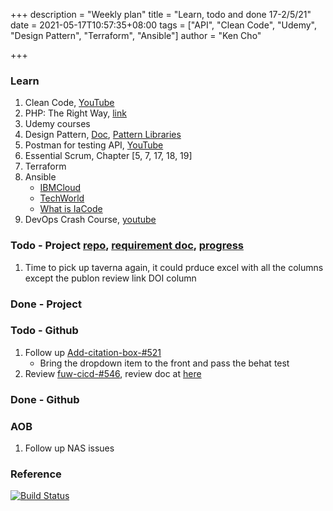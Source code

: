 +++
description = "Weekly plan"
title = "Learn, todo and done 17-2/5/21"
date = 2021-05-17T10:57:35+08:00
tags = ["API", "Clean Code", "Udemy", "Design Pattern", "Terraform", "Ansible"]
author = "Ken Cho"

+++  
### Learn
1. Clean Code, [YouTube](https://www.youtube.com/watch?v=7EmboKQH8lM)
2. PHP: The Right Way, [link](https://phptherightway.com/)
3. Udemy courses
4. Design Pattern, [Doc](https://designpatternsphp.readthedocs.io/en/latest/README.html), [Pattern Libraries](https://medium.com/@whatjackhasmade/pattern-libraries-abcc45c6144c)
5. Postman for testing API, [YouTube](https://www.freecodecamp.org/news/learn-how-to-use-postman-to-test-apis/)
6. Essential Scrum, Chapter [5, 7, 17, 18, 19]
7. Terraform
8. Ansible
    - [IBMCloud](https://www.youtube.com/watch?v=fHO1X93e4WA)
    - [TechWorld](https://www.youtube.com/watch?v=1id6ERvfozo)
    - [What is IaCode](https://www.youtube.com/watch?v=POPP2WTJ8es)
9. DevOps Crash Course, [youtube](https://www.youtube.com/watch?v=OXE2a8dqIAI)  

### Todo - Project [repo](https://github.com/kencho51/mint_doi), [requirement doc](https://docs.google.com/document/d/1CopK9e9QclOd91WRN1LREEBefMDb5cWoHiElj3IfKLc/edit#), [progress](https://docs.google.com/document/d/1HY7hvnhn0-dgpJadVNkh9QlLEWB7i9fFZwjkOXodA-g/edit#heading=h.d0mx4aj3yof3)
1. Time to pick up taverna again, it could prduce excel with all the columns except the publon review link DOI column

### Done - Project

### Todo - Github
1. Follow up [Add-citation-box-#521](https://github.com/gigascience/gigadb-website/pull/521)
    - Bring the dropdown item to the front and pass the behat test
2. Review [fuw-cicd-#546](https://github.com/gigascience/gigadb-website/pull/546), review doc at [here](https://gist.github.com/kencho51/6b5cebd15c9419484e73b2439a34f0d1)

### Done - Github

### AOB
1. Follow up NAS issues

### Reference


[![Build Status](https://travis-ci.com/kencho51/gigathing.svg?branch=master)](https://travis-ci.com/kencho51/gigathing)

